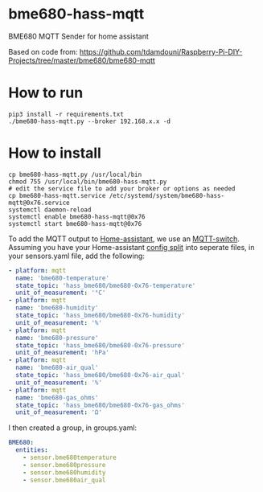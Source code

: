 # bme680-hass-mqtt
BME680 MQTT Sender for home assistant

Based on code from: https://github.com/tdamdouni/Raspberry-Pi-DIY-Projects/tree/master/bme680/bme680-mqtt

# How to run
```
pip3 install -r requirements.txt
./bme680-hass-mqtt.py --broker 192.168.x.x -d
```

# How to install
```
cp bme680-hass-mqtt.py /usr/local/bin
chmod 755 /usr/local/bin/bme680-hass-mqtt.py
# edit the service file to add your broker or options as needed
cp bme680-hass-mqtt.service /etc/systemd/system/bme680-hass-mqtt@0x76.service
systemctl daemon-reload
systemctl enable bme680-hass-mqtt@0x76
systemctl start bme680-hass-mqtt@0x76
```

To add the MQTT output to [Home-assistant](https://home-assistant.io/), we use an [MQTT-switch](https://home-assistant.io/components/switch.mqtt/). Assuming you have your Home-assistant [config split](https://home-assistant.io/docs/configuration/splitting_configuration/) into seperate files, in your sensors.yaml file, add the following:

```yaml
- platform: mqtt
  name: 'bme680-temperature'
  state_topic: 'hass_bme680/bme680-0x76-temperature'
  unit_of_measurement: '°C'
- platform: mqtt
  name: 'bme680-humidity'
  state_topic: 'hass_bme680/bme680-0x76-humidity'
  unit_of_measurement: '%'
- platform: mqtt
  name: 'bme680-pressure'
  state_topic: 'hass_bme680/bme680-0x76-pressure'
  unit_of_measurement: 'hPa'
- platform: mqtt
  name: 'bme680-air_qual'
  state_topic: 'hass_bme680/bme680-0x76-air_qual'
  unit_of_measurement: '%'
- platform: mqtt
  name: 'bme680-gas_ohms'
  state_topic: 'hass_bme680/bme680-0x76-gas_ohms'
  unit_of_measurement: 'Ω'
```

I then created a group, in groups.yaml:

```yaml
BME680:
  entities:
    - sensor.bme680temperature
    - sensor.bme680pressure
    - sensor.bme680humidity
    - sensor.bme680air_qual
```
